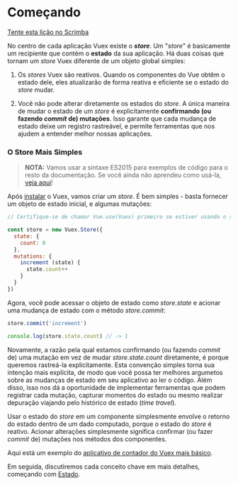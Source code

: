 # Começando

<div class="scrimba"><a href="https://scrimba.com/p/pnyzgAP/cMPa2Uk" target="_blank" rel="noopener noreferrer">Tente esta lição no Scrimba</a></div>

No centro de cada aplicação Vuex existe o **_store_**. Um "_store_" é basicamente um recipiente que contém o **estado** da sua aplicação. Há duas coisas que tornam um _store_ Vuex diferente de um objeto global simples:

1. Os _stores_ Vuex são reativos. Quando os componentes do Vue obtêm o estado dele, eles atualizarão de forma reativa e eficiente se o estado do _store_ mudar.

2. Você não pode alterar diretamente os estados do _store_. A única maneira de mudar o estado de um _store_ é explicitamente **confirmando (ou fazendo _commit_ de) mutações**. Isso garante que cada mudança de estado deixe um registro rastreável, e permite ferramentas que nos ajudem a entender melhor nossas aplicações.

### O Store Mais Simples 

> **NOTA:** Vamos usar a sintaxe ES2015 para exemplos de código para o resto da documentação. Se você ainda não aprendeu como usá-la, [veja aqui](https://babeljs.io/docs/learn-es2015/)!

Após [instalar](../installation.md) o Vuex, vamos criar um _store_. É bem simples - basta fornecer um objeto de estado inicial, e algumas mutações:

``` js
// Certifique-se de chamar Vue.use(Vuex) primeiro se estiver usando o sistema de módulos

const store = new Vuex.Store({
  state: {
    count: 0
  },
  mutations: {
    increment (state) {
      state.count++
    }
  }
})
```

Agora, você pode acessar o objeto de estado como _store.state_ e acionar uma mudança de estado com o método _store.commit_:

``` js
store.commit('increment')

console.log(store.state.count) // -> 1
```

Novamente, a razão pela qual estamos confirmando (ou fazendo _commit_ de) uma mutação em vez de mudar _store.state.count_ diretamente, é porque queremos rastreá-la explicitamente. Esta convenção simples torna sua intenção mais explícita, de modo que você possa ter melhores argumetos sobre as mudanças de estado em seu aplicativo ao ler o código. Além disso, isso nos dá a oportunidade de implementar ferramentas que podem registrar cada mutação, capturar momentos do estado ou mesmo realizar depuração viajando pelo histórico de estado (_time travel_).

Usar o estado do _store_ em um componente simplesmente envolve o retorno do estado dentro de um dado computado, porque o estado do _store_ é reativo. Acionar alterações simplesmente significa confirmar (ou fazer _commit_ de) mutações nos métodos dos componentes.

Aqui está um exemplo do [aplicativo de contador do Vuex mais básico](https://jsfiddle.net/n9jmu5v7/1269/).

Em seguida, discutiremos cada conceito chave em mais detalhes, começando com [Estado](state.md).
